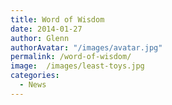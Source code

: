 ```yaml
---
title: Word of Wisdom
date: 2014-01-27
author: Glenn
authorAvatar: "/images/avatar.jpg"
permalink: /word-of-wisdom/
image:  /images/least-toys.jpg
categories:
  - News
---
```

